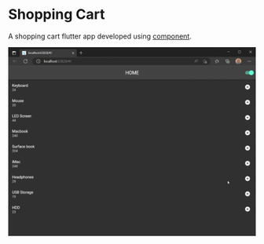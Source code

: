 # Shopping Cart

A shopping cart flutter app developed using [component](https://pub.dev/packages/esm).

![image](https://raw.githubusercontent.com/aymentoumi/esm/master/other_examples/shopping_cart/capture.gif)
